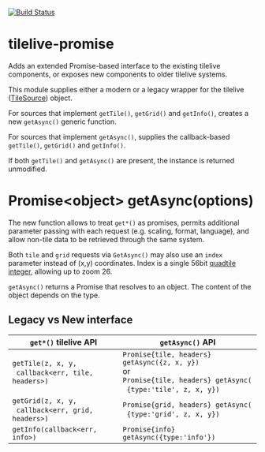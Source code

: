 [![Build Status](https://travis-ci.org/kartotherian/tilelive-promise.svg?branch=master)](https://travis-ci.org/kartotherian/tilelive-promise)

# tilelive-promise
Adds an extended Promise-based interface to the existing tilelive components, or exposes new components to older tilelive systems.

This module supplies either a modern or a legacy wrapper for the tilelive ([TileSource](https://github.com/mapbox/tilelive/blob/master/API.md)) object.

For sources that implement `getTile()`, `getGrid()` and `getInfo()`, creates a new `getAsync()` generic function.

For sources that implement `getAsync()`, supplies the callback-based `getTile()`, `getGrid()` and `getInfo()`.

If both `getTile()` and `getAsync()` are present, the instance is returned unmodified.


# Promise&lt;object> getAsync(options)

The new function allows to treat `get*()` as promises,
 permits additional parameter passing with each request (e.g. scaling, format, language),
 and allow non-tile data to be retrieved through the same system.

Both `tile` and `grid` requests via `GetAsync()` may also use an `index` parameter instead of (x,y) coordinates. Index is a single 56bit [quadtile integer](https://github.com/kartotherian/quadtile-index#quadtile-index), allowing up to zoom 26. 

`getAsync()` returns a Promise that resolves to an object. The content of the object depends on the type.

## Legacy vs New interface

| `get*()` tilelive API   | `getAsync()` API  |
|-----------------------|-------------------|
|`getTile(z, x, y,`<br>&nbsp;&nbsp;`callback<err, tile, headers>)`|`Promise{tile, headers} getAsync({z, x, y})`<br> or <br>`Promise{tile, headers} getAsync(`<br>&nbsp;&nbsp;`{type:'tile', z, x, y})`|
|`getGrid(z, x, y,`<br>&nbsp;&nbsp;`callback<err, grid, headers>)`|`Promise{grid, headers} getAsync(`<br>&nbsp;&nbsp;`{type:'grid', z, x, y})`|
|`getInfo(callback<err, info>)`         |`Promise{info} getAsync({type:'info'})`|
